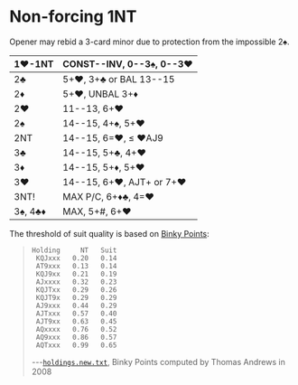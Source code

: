 # Non-forcing 1NT

Opener may rebid a 3-card minor due to protection from the impossible 2♠.

| 1♥-1NT  | CONST--INV, 0--3♠, 0--3♥ |
|---------|--------------------------|
| 2♣      | 5+♥, 3+♣ or BAL 13--15
| 2♦      | 5+♥, UNBAL 3+♦
| 2♥      | 11--13, 6+♥
| 2♠      | 14--15, 4+♠, 5+♥
| 2NT     | 14--15, 6=♥, ≤ ♥AJ9
| 3♣      | 14--15, 5+♣, 4+♥
| 3♦      | 14--15, 5+♦, 5+♥
| 3♥      | 14--15, 6+♥, AJT+ or 7+♥
| 3NT!    | MAX P/C, 6+♦♣, 4=♥
| 3♠, 4♣♦ | MAX, 5+#, 6+♥

The threshold of suit quality is based on [Binky Points][binky]:

> ```
> Holding     NT   Suit
>  KQJxxx   0.20   0.14
>  AT9xxx   0.13   0.14
>  KQJ9xx   0.21   0.19
>  AJxxxx   0.32   0.23
>  KQJTxx   0.29   0.26
>  KQJT9x   0.29   0.29
>  AJ9xxx   0.44   0.29
>  AJTxxx   0.57   0.40
>  AJT9xx   0.63   0.45
>  AQxxxx   0.76   0.52
>  AQ9xxx   0.86   0.57
>  AQTxxx   0.99   0.65
> ```
>
> ---[`holdings.new.txt`](https://bridge.thomasoandrews.com/valuations/data/holdings.new.txt),
> Binky Points computed by Thomas Andrews in 2008

[binky]: https://bridge.thomasoandrews.com/valuations/additive.html
